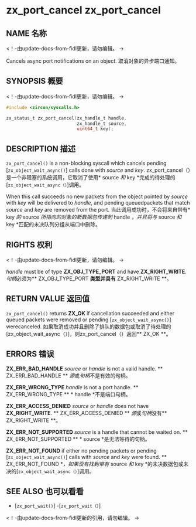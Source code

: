  
# zx_port_cancel  zx_port_cancel 

 
## NAME  名称 

<!-- Updated by update-docs-from-fidl, do not edit. -->  <！-由update-docs-from-fidl更新，请勿编辑。 ->

Cancels async port notifications on an object.  取消对象的异步端口通知。

 
## SYNOPSIS  概要 

<!-- Updated by update-docs-from-fidl, do not edit. -->  <！-由update-docs-from-fidl更新，请勿编辑。 ->

```c
#include <zircon/syscalls.h>

zx_status_t zx_port_cancel(zx_handle_t handle,
                           zx_handle_t source,
                           uint64_t key);
```
 

 
## DESCRIPTION  描述 

`zx_port_cancel()` is a non-blocking syscall which cancels pending [`zx_object_wait_async()`] calls done with *source* and *key*. zx_port_cancel（）是一个非阻塞的系统调用，它取消了使用* source *和* key *完成的待处理的[`zx_object_wait_async（）`]调用。

When this call succeeds no new packets from the object pointed by *source* with *key* will be delivered to *handle*, and pending queuedpackets that match *source* and *key* are removed from the port. 当此调用成功时，不会将来自带有* key *的* source *所指向的对象的新数据包传递到* handle *，并且将与* source *和* key *匹配的未决队列分组从端口中删除。

 
## RIGHTS  权利 

<!-- Updated by update-docs-from-fidl, do not edit. -->  <！-由update-docs-from-fidl更新，请勿编辑。 ->

*handle* must be of type **ZX_OBJ_TYPE_PORT** and have **ZX_RIGHT_WRITE**.  *句柄*必须为** ZX_OBJ_TYPE_PORT **类型并具有** ZX_RIGHT_WRITE **。

 
## RETURN VALUE  返回值 

`zx_port_cancel()` returns **ZX_OK** if cancellation succeeded and either queued packets were removed or pending [`zx_object_wait_async()`] werecanceled. 如果取消成功并且删除了排队的数据包或取消了待处理的[zx_object_wait_async（）]，则zx_port_cancel（）返回** ZX_OK **。

 
## ERRORS  错误 

**ZX_ERR_BAD_HANDLE**  *source* or *handle* is not a valid handle.  ** ZX_ERR_BAD_HANDLE ** *源*或*句柄*不是有效的句柄。

**ZX_ERR_WRONG_TYPE**  *handle* is not a port handle.  ** ZX_ERR_WRONG_TYPE ** * handle *不是端口句柄。

**ZX_ERR_ACCESS_DENIED**  *source* or *handle* does not have **ZX_RIGHT_WRITE**.  ** ZX_ERR_ACCESS_DENIED ** *源*或*句柄*没有** ZX_RIGHT_WRITE **。

**ZX_ERR_NOT_SUPPORTED**  *source* is a handle that cannot be waited on.  ** ZX_ERR_NOT_SUPPORTED ** * source *是无法等待的句柄。

**ZX_ERR_NOT_FOUND** if either no pending packets or pending [`zx_object_wait_async()`] calls with *source* and *key* were found. ** ZX_ERR_NOT_FOUND **，如果没有找到带有* source *和* key *的未决数据包或未决的[`zx_object_wait_async（）`]调用。

 
## SEE ALSO  也可以看看 

 
 - [`zx_port_wait()`]  -[`zx_port_wait（）`]

<!-- References updated by update-docs-from-fidl, do not edit. -->  <！-由update-docs-from-fidl更新的引用，请勿编辑。 ->

